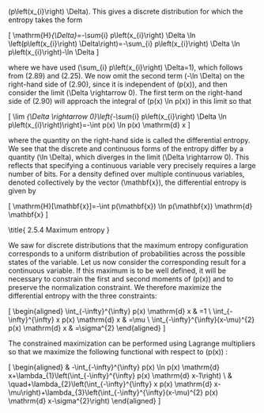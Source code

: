 \(p\left(x_{i}\right) \Delta\). This gives a discrete distribution for which the entropy takes the form

\[
\mathrm{H}_{\Delta}=-\sum_{i} p\left(x_{i}\right) \Delta \ln \left(p\left(x_{i}\right) \Delta\right)=-\sum_{i} p\left(x_{i}\right) \Delta \ln p\left(x_{i}\right)-\ln \Delta
\]

where we have used \(\sum_{i} p\left(x_{i}\right) \Delta=1\), which follows from (2.89) and (2.25). We now omit the second term \(-\ln \Delta\) on the right-hand side of (2.90), since it is independent of \(p(x)\), and then consider the limit \(\Delta \rightarrow 0\). The first term on the right-hand side of (2.90) will approach the integral of \(p(x) \ln p(x)\) in this limit so that

\[
\lim _{\Delta \rightarrow 0}\left\{-\sum_{i} p\left(x_{i}\right) \Delta \ln p\left(x_{i}\right)\right\}=-\int p(x) \ln p(x) \mathrm{d} x
\]

where the quantity on the right-hand side is called the differential entropy. We see that the discrete and continuous forms of the entropy differ by a quantity \(\ln \Delta\), which diverges in the limit \(\Delta \rightarrow 0\). This reflects that specifying a continuous variable very precisely requires a large number of bits. For a density defined over multiple continuous variables, denoted collectively by the vector \(\mathbf{x}\), the differential entropy is given by

\[
\mathrm{H}[\mathbf{x}]=-\int p(\mathbf{x}) \ln p(\mathbf{x}) \mathrm{d} \mathbf{x}
\]

\title{
2.5.4 Maximum entropy
}

We saw for discrete distributions that the maximum entropy configuration corresponds to a uniform distribution of probabilities across the possible states of the variable. Let us now consider the corresponding result for a continuous variable. If this maximum is to be well defined, it will be necessary to constrain the first and second moments of \(p(x)\) and to preserve the normalization constraint. We therefore maximize the differential entropy with the three constraints:

\[
\begin{aligned}
\int_{-\infty}^{\infty} p(x) \mathrm{d} x & =1 \\
\int_{-\infty}^{\infty} x p(x) \mathrm{d} x & =\mu \\
\int_{-\infty}^{\infty}(x-\mu)^{2} p(x) \mathrm{d} x & =\sigma^{2}
\end{aligned}
\]

The constrained maximization can be performed using Lagrange multipliers so that we maximize the following functional with respect to \(p(x)\) :

\[
\begin{aligned}
& -\int_{-\infty}^{\infty} p(x) \ln p(x) \mathrm{d} x+\lambda_{1}\left(\int_{-\infty}^{\infty} p(x) \mathrm{d} x-1\right) \\
& \quad+\lambda_{2}\left(\int_{-\infty}^{\infty} x p(x) \mathrm{d} x-\mu\right)+\lambda_{3}\left(\int_{-\infty}^{\infty}(x-\mu)^{2} p(x) \mathrm{d} x-\sigma^{2}\right)
\end{aligned}
\]